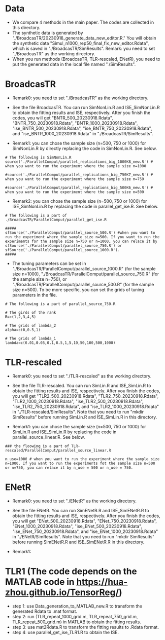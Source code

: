 # Data
- We compare 4 methods in the main paper. The codes are collected in this directory.
- The synthetic data is generated by "./BroadcasTR/20230918_generate_data_new_editor.R." You will obtain the synthetic data "Simul_n1000_rep50_final_fix_new_editor.Rdata", which is saved in "./BroadcasTR/SimResults". Remark: you need to set "./BroadcasTR" as the working directory.
- When you run methods (BroadcasTR, TLR-rescaled, ENetR), you need to put the generated data in the local file named "./SimResults".


# BroadcasTR
- Remark0: you need to set "./BroadcasTR" as the working directory.
- See the file BroadcasTR. You can run SimNonLin.R and ISE_SimNonLin.R to obtain the fitting results and ISE, respectively. After you finish the codes, you will get "BNTR_500_20230918.Rdata", "BNTR_750_20230918.Rdata", "BNTR_1000_20230918.Rdata", "ise_BNTR_500_20230918.Rdata", "ise_BNTR_750_20230918.Rdata", and "ise_BNTR_1000_20230918.Rdata" in "./BroadcasTR/SimResults".

- Remark1: you can chose the sample size (n=500, 750 or 1000) for SimNonLin.R by directly replacing the code in SimNonLin.R. See below.
```
# The following is SimNonLin.R 
source('./ParallelComput/parallel_replications_big_1000K8_new.R') # when you want to run the experiment where the sample size n=1000 

#source('./ParallelComput/parallel_replications_big_750K7_new.R') # when you want to run the experiment where the sample size n=750

#source('./ParallelComput/parallel_replications_big_500K6_new.R') # when you want to run the experiment where the sample size n=500
```
- Remark2: you can chose the sample size (n=500, 750 or 1000) for ISE_SimNonLin.R by replacing the code in parallel_get_ise.R. See below. 
```
# The following is a part of ./BroadcasTR/ParallelComput/parallel_get_ise.R

#####
sfSource('./ParallelComput/parallel_source_500.R') #when you want to run the experiment where the sample size n=500. If you want to run the experiments for the sample size n=750 or n=1000, you can relace it by sfSource('./ParallelComput/parallel_source_750.R') or sfSource('./ParallelComput/parallel_source_1000.R').
#####
```


- The tuning parameters can be set in "./BroadcasTR/ParallelComput/parallel_source_1000.R" (for the sample size n=1000), "./BroadcasTR/ParallelComput/parallel_source_750.R" (for the sample size n=750), or "./BroadcasTR/ParallelComput/parallel_source_500.R" (for the sample size n=500). To be more specific, you can set the grids of tuning parameters in the file. 
```
# The following is a part of parallel_source_750.R

# The girds of the rank 
R=c(1,2,3,4,5)

# The grids of lambda_2
alpha=c(0,0.5,1)

# The grids of lambda_1
lambda=c(0.01,0.05,0.1,0.5,1,5,10,50,100,500,1000)
```

# TLR-rescaled
- Remark0: you need to set "./TLR-rescaled" as the working directory.
- See the file TLR-rescaled. You can run SimLin.R and ISE_SimLin.R to obtain the fitting results and ISE, respectively. After you finish the codes, you will get "TLR2_500_20230918.Rdata", "TLR2_750_20230918.Rdata", "TLR2_1000_20230918.Rdata", "ise_TLR2_500_20230918.Rdata", "ise_TLR2_750_20230918.Rdata", and "ise_TLR2_1000_20230918.Rdata" in "./TLR-rescaled/SimResults". Note that you need to run "mkdir SimResults" before running SimLin.R and ISE_SimLin.R in this directory. 

- Remark1: you can chose the sample size (n=500, 750 or 1000) for SimLin.R and ISE_SimLin.R by replacing the code in parallel_source_linear.R. See below.
```
### the floowing is a part of TLR-rescaled/ParallelComput/parallel_source_linear.R

n_use=1000 # when you want to run the experiment where the sample size n=1000. If you want to run the experiments fot the sample size n=500 or n=750, you can relace it by n_use = 500 or n_use = 750.
```


# ENetR
- Remark0: you need to set "./ENetR" as the working directory.
- See the file ENetR. You can run SimENetR.R and ISE_SimENetR.R to obtain the fitting results and ISE, respectively. After you finish the codes, you will get "ENet_500_20230918.Rdata", "ENet_750_20230918.Rdata", "ENet_1000_20230918.Rdata", "ise_ENet_500_20230918.Rdata", "ise_ENet_750_20230918.Rdata", and "ise_ENet_1000_20230918.Rdata" in "./ENetR/SimResults". Note that you need to run "mkdir SimResults" before running SimENetR.R and ISE_SimENetR.R in this directory.

- Remark1: 

# TLR1 (The code depends on the MATLAB code in https://hua-zhou.github.io/TensorReg/)
- step 1: use Data_generation_to_MATLAB_new.R to transform the generated Rdata to .mat format.
- step 2: run (TLR_repeat_1000_grid.m, TLR_repeat_750_grid.m, TLR_repeat_500_grid.m) in MATLAB to obtain the fitting results.
- step 3: use mat2Rdata.R to transform the fitting results to .Rdata format.
- step 4: use parallel_get_ise_TLR1.R to obtain the ISE.



 


